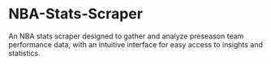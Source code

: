 # NBA-Stats-Scraper
An NBA stats scraper designed to gather and analyze preseason team performance data, with an intuitive interface for easy access to insights and statistics.
